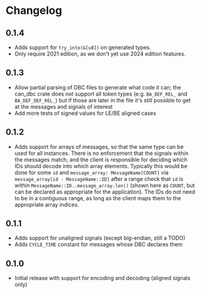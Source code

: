 # Changelog

## 0.1.4
* Adds support for `try_into(&[u8])` on generated types.
* Only require 2021 edition, as we don't yet use 2024 edition features.

## 0.1.3
* Allow partial parsing of DBC files to generate what code it can; the can_dbc crate does not support all token types (e.g. `BA_DEF_REL_` and `BA_DEF_DEF_REL_`) but if those are later in the file it's still possible to get at the messages and signals of interest
* Add more tests of signed values for LE/BE aligned cases

## 0.1.2
* Adds support for arrays of messages, so that the same type can be used for all instances.  There is no enforcement that the signals within the messages match, and the client is responsible for deciding which IDs should decode into which array elements.  Typically this would be done for some `id` and `message_array: MessageName[COUNT]` via `message_array[id - MessageName::ID]` after a range check that `id` is within `MessageName::ID..message_array.len()` (shown here as `COUNT`, but can be declared as appropriate for the application).  The IDs do not need to be in a contiguous range, as long as the client maps them to the appropriate array indices.

## 0.1.1
* Adds support for unaligned signals (except big-endian, still a TODO)
* Adds `CYCLE_TIME` constant for messages whose DBC declares them

## 0.1.0
* Initial release with support for encoding and decoding (aligned signals only)
